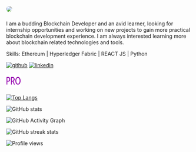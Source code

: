 <img style="border-radius: 10px;" src="https://github.com/rk-rishikesh/rk-rishikesh/Cover.png"/>

####  
I am a budding Blockchain Developer and an avid learner, looking for internship opportunities and working on new projects to gain more practical blockchain development experience. I am always interested learning more about blockchain related technologies and tools.

Skills: Ethereum | Hyperledger Fabric | REACT JS | Python



[<img src='https://cdn.jsdelivr.net/npm/simple-icons@3.0.1/icons/github.svg' alt='github' height='40'>](https://github.com/rk-rishikesh)  [<img src='https://cdn.jsdelivr.net/npm/simple-icons@3.0.1/icons/linkedin.svg' alt='linkedin' height='40'>](https://www.linkedin.com/in/rishikeshkale/)  

<a href='https://github.com/pricing'><img src='https://raw.githubusercontent.com/acervenky/animated-github-badges/master/assets/pro.gif' width='40' height='40'></a> 

[![Top Langs](https://github-readme-stats.vercel.app/api/top-langs/?username=rk-rishikesh)](https://github.com/anuraghazra/github-readme-stats)

![GitHub stats](https://github-readme-stats.vercel.app/api?username=rk-rishikesh&show_icons=true&count_private=true)  

![GitHub Activity Graph](https://activity-graph.herokuapp.com/graph?username=rk-rishikesh)  

![GitHub streak stats](https://github-readme-streak-stats.herokuapp.com/?user=rk-rishikesh)  

![Profile views](https://gpvc.arturio.dev/rk-rishikesh)  
